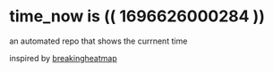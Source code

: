 # time_now is (( 1696626000284 ))

an automated repo that shows the currnent time

inspired by [breakingheatmap](https://github.com/breakingheatmap/breakingheatmap)